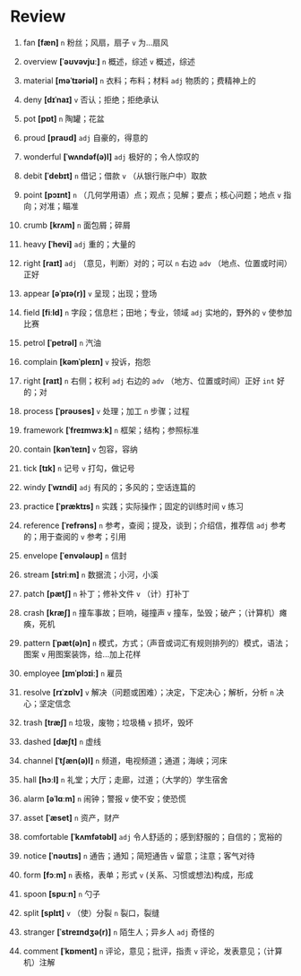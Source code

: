 # Review
1. fan **[fæn]** `n` 粉丝；风扇，扇子 `v` 为...扇风

2. overview **[ˈəʊvəvjuː]** `n` 概述，综述 `v` 概述，综述

3. material **[məˈtɪəriəl]** `n` 衣料；布料；材料 `adj` 物质的；费精神上的

4. deny **[dɪˈnaɪ]** `v` 否认；拒绝；拒绝承认

5. pot **[pɒt]** `n` 陶罐；花盆

6. proud **[praʊd]** `adj` 自豪的，得意的

7. wonderful **[ˈwʌndəf(ə)l]** `adj` 极好的；令人惊叹的

8. debit **[ˈdebɪt]** `n` 借记；借款 `v` （从银行账户中）取款

9. point **[pɔɪnt]** `n` （几何学用语）点；观点；见解；要点；核心问题；地点 `v` 指向；对准；瞄准

10. crumb **[krʌm]** `n` 面包屑；碎屑

11. heavy **[ˈhevi]** `adj` 重的；大量的

12. right **[raɪt]** `adj` （意见，判断）对的；可以 `n` 右边 `adv` （地点、位置或时间）正好

13. appear **[əˈpɪə(r)]** `v` 呈现；出现；登场

14. field **[fiːld]** `n` 字段；信息栏；田地；专业，领域 `adj` 实地的，野外的 `v` 使参加比赛

15. petrol **[ˈpetrəl]** `n` 汽油

16. complain **[kəmˈpleɪn]** `v` 投诉，抱怨

17. right **[raɪt]** `n` 右侧；权利 `adj` 右边的 `adv` （地方、位置或时间）正好 `int` 好的；对

18. process **[ˈprəʊses]** `v` 处理；加工 `n` 步骤；过程

19. framework **[ˈfreɪmwɜːk]** `n` 框架；结构；参照标准

20. contain **[kənˈteɪn]** `v` 包容，容纳

21. tick **[tɪk]** `n` 记号 `v` 打勾，做记号

22. windy **[ˈwɪndi]** `adj` 有风的；多风的；空话连篇的

23. practice **[ˈpræktɪs]** `n` 实践；实际操作；固定的训练时间 `v` 练习

24. reference **[ˈrefrəns]** `n` 参考，查阅；提及，谈到；介绍信，推荐信 `adj` 参考的；用于查阅的 `v` 参考；引用

25. envelope **[ˈenvələʊp]** `n` 信封

26. stream **[striːm]** `n` 数据流；小河，小溪

27. patch **[pætʃ]** `n` 补丁；修补文件 `v` （计）打补丁

28. crash **[kræʃ]** `n` 撞车事故；巨响，碰撞声 `v` 撞车，坠毁；破产；（计算机）瘫痪，死机

29. pattern **[ˈpæt(ə)n]** `n` 模式，方式；（声音或词汇有规则排列的）模式，语法；图案 `v` 用图案装饰，给...加上花样

30. employee **[ɪmˈplɔɪiː]** `n` 雇员

31. resolve **[rɪˈzɒlv]** `v` 解决（问题或困难）；决定，下定决心；解析，分析 `n` 决心；坚定信念

32. trash **[træʃ]** `n` 垃圾，废物；垃圾桶 `v` 损坏，毁坏

33. dashed **[dæʃt]** `n` 虚线

34. channel **[ˈtʃæn(ə)l]** `n` 频道，电视频道；通道；海峡；河床

35. hall **[hɔːl]** `n` 礼堂；大厅；走廊，过道；（大学的）学生宿舍

36. alarm **[əˈlɑːm]** `n` 闹钟；警报 `v` 使不安；使恐慌

37. asset **[ˈæset]** `n` 资产，财产

38. comfortable **[ˈkʌmfətəbl]** `adj` 令人舒适的；感到舒服的；自信的；宽裕的

39. notice **[ˈnəʊtɪs]** `n` 通告；通知；简短通告 `v` 留意；注意；客气对待

40. form **[fɔːm]** `n` 表格，表单；形式 `v` (关系、习惯或想法)构成，形成

41. spoon **[spuːn]** `n` 勺子

42. split **[splɪt]** `v` （使）分裂 `n` 裂口，裂缝

43. stranger **[ˈstreɪndʒə(r)]** `n` 陌生人；异乡人 `adj` 奇怪的

44. comment **[ˈkɒment]** `n` 评论，意见；批评，指责 `v` 评论，发表意见；（计算机）注解

